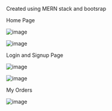 Created using MERN stack and bootsrap

Home Page

![image](https://github.com/piyushs-2004/FoodSite/assets/96586133/77841053-6ac2-4d6d-a803-14a3d023116e)

![image](https://github.com/piyushs-2004/FoodSite/assets/96586133/fd1289a7-817d-44c6-8060-10269f222b73)

Login and Signup Page

![image](https://github.com/piyushs-2004/FoodSite/assets/96586133/49fe0af9-23ba-462a-805c-84b5420b0425)

![image](https://github.com/piyushs-2004/FoodSite/assets/96586133/a7fc0380-7782-4b8e-9fb2-878375c5df0f)

My Orders

![image](https://github.com/piyushs-2004/FoodSite/assets/96586133/c521c3bb-5ef9-4330-b6b0-eb3e4be443ea)

